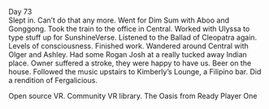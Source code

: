 Day 73  
Slept in. Can’t do that any more. Went for Dim Sum with Aboo and Gonggong. Took the train to the office in Central. Worked with Ulyssa to type stuff up for SunshineVerse. Listened to the Ballad of Cleopatra again. Levels of consciousness. Finished work. Wandered around Central with Olger and Ashley. Had some Rogan Josh at a really tucked away Indian place. Owner suffered a stroke, they were happy to have us. Beer on the house. Followed the music upstairs to Kimberly’s Lounge, a Filipino bar. Did a rendition of Fergalicious. 

Open source VR. Community VR library. The Oasis from Ready Player One
